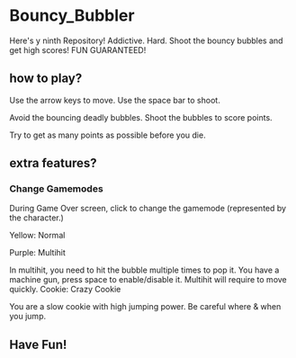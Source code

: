# Bouncy_Bubbler
Here's y ninth Repository! Addictive. Hard. Shoot the bouncy bubbles and get high scores!
FUN GUARANTEED!

## how to play?
Use the arrow keys to move.
Use the space bar to shoot.

Avoid the bouncing deadly bubbles.
Shoot the bubbles to score points.

Try to get as many points as possible before you die.

## extra features?
### Change Gamemodes

During Game Over screen, click to change the gamemode (represented by the character.)

Yellow: Normal

Purple: Multihit

In multihit, you need to hit the bubble multiple times to pop it. You have a machine
gun, press space to enable/disable it. Multihit will require to move quickly.
Cookie: Crazy Cookie

You are a slow cookie with high jumping power. Be careful where & when you jump.

## Have Fun!

